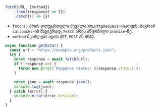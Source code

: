 ```javascript
fetch(URL, {method})
	.then((response) => {})
	.catch(() => {})
```
- `fetch()` არის დღევანდელი შეცვლა `XMLHttpRequest`-ისათვის, მაგრამ `callbacks`-ის მაგივრად, `Fetch` არის აწყობილი `promise`-ზე.
- `method` შეიძლება იყოს `GET`, `POST` ან `HEAD`.
```javascript
async function getData() {
  const url = "https://example.org/products.json";
  try {
    const response = await fetch(url);
    if (!response.ok) {
      throw new Error(`Response status: ${response.status}`);
    }

    const json = await response.json();
    console.log(json);
  } catch (error) {
    console.error(error.message);
  }
}
```
